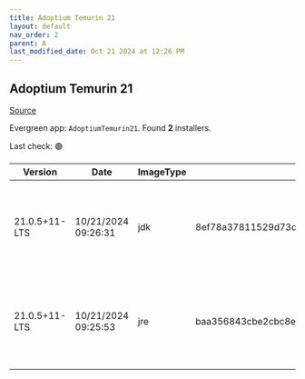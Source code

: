 ```yaml
---
title: Adoptium Temurin 21
layout: default
nav_order: 2
parent: A
last_modified_date: Oct 21 2024 at 12:26 PM
---
```


## Adoptium Temurin 21

[Source](https://adoptium.net/)

Evergreen app: `AdoptiumTemurin21`. Found **2** installers.

Last check: 🟢

| Version       | Date                | ImageType | Checksum                                                         | Size      | Architecture | Type | URI                                                                                                                                                                                                                                                                    |
| ------------- | ------------------- | --------- | ---------------------------------------------------------------- | --------- | ------------ | ---- | ---------------------------------------------------------------------------------------------------------------------------------------------------------------------------------------------------------------------------------------------------------------------- |
| 21.0.5+11-LTS | 10/21/2024 09:26:31 | jdk       | 8ef78a37811529d73d37e29a9fa24bf2d46d0d5d97c4f6e403ea9adebc55eaf3 | 179625984 | x64          | msi  | [https://github.com/adoptium/temurin21-binaries/releases/download/jdk-21.0.5%2B11/OpenJDK21U-jdk_x64_windows_hotspot_21.0.5_11.msi](https://github.com/adoptium/temurin21-binaries/releases/download/jdk-21.0.5%2B11/OpenJDK21U-jdk_x64_windows_hotspot_21.0.5_11.msi) |
| 21.0.5+11-LTS | 10/21/2024 09:25:53 | jre       | baa356843cbe2cbc8e49bad1cfef27eaaf5e59748a1627be40492804753c706a | 35102720  | x64          | msi  | [https://github.com/adoptium/temurin21-binaries/releases/download/jdk-21.0.5%2B11/OpenJDK21U-jre_x64_windows_hotspot_21.0.5_11.msi](https://github.com/adoptium/temurin21-binaries/releases/download/jdk-21.0.5%2B11/OpenJDK21U-jre_x64_windows_hotspot_21.0.5_11.msi) |
